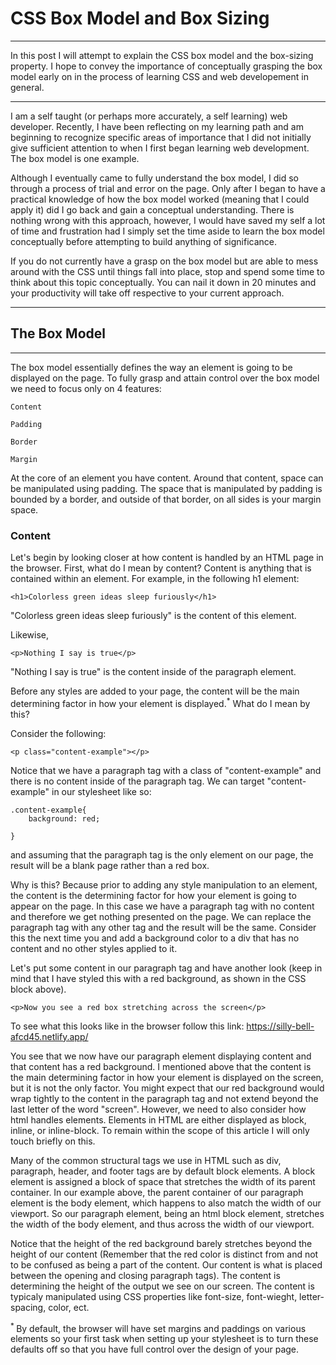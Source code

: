 # CSS Box Model and Box Sizing

***

In this post I will attempt to explain the CSS box model and the box-sizing property. I hope to convey the importance of conceptually grasping the box model early on in the process of learning CSS and web developement in general. 

***

I am a self taught (or perhaps more accurately, a self learning) web developer. Recently, I have been reflecting on my learning path and am beginning to recognize specific areas of importance that I did not initially give sufficient attention to when I first began learning web development. The box model is one example. 

Although I eventually came to fully understand the box model, I did so through a process of trial and error on the page. Only after I began to have a practical knowledge of how the box model worked (meaning that I could apply it) did I go back and gain a conceptual understanding. There is nothing wrong with this approach, however, I would have saved my self a lot of time and frustration had I simply set the time aside to learn the box model conceptually before attempting to build anything of significance. 

If you do not currently have a grasp on the box model but are able to mess around with the CSS until things fall into place, stop and spend some time to think about this topic conceptually. You can nail it down in 20 minutes and your productivity will take off respective to your current approach.

***

## The Box Model

***

The box model essentially defines the way an element is going to be displayed on the page. To fully grasp and attain control over the box model we need to focus only on 4 features: 
    
    Content

    Padding
    
    Border
    
    Margin

At the core of an element you have content. Around that content, space can be manipulated using padding. The space that is manipulated by padding is bounded by a border, and outside of that border, on all sides is your margin space.

### Content

Let's begin by looking closer at how content is handled by an HTML page in the browser. First, what do I mean by content? Content is anything that is contained within an element. For example, in the following h1 element:

```
<h1>Colorless green ideas sleep furiously</h1>
```

"Colorless green ideas sleep furiously" is the content of this element.

Likewise,

```
<p>Nothing I say is true</p>
```

"Nothing I say is true" is the content inside of the paragraph element.

Before any styles are added to your page, the content will be the main determining factor in how your element is displayed.<sup>*</sup> What do I mean by this? 

Consider the following: 

```
<p class="content-example"></p>
```

Notice that we have a paragraph tag with a class of "content-example" and there is no content inside of the paragraph tag. We can target "content-example" in our stylesheet like so:

```
.content-example{
    background: red; 
   
}

```

and assuming that the paragraph tag is the only element on our page, the result will be a blank page rather than a red box. 

Why is this? Because prior to adding any style manipulation to an element, the content is the determining factor for how your element is going to appear on the page. In this case we have a paragraph tag with no content and therefore we get nothing presented on the page. We can replace the paragraph tag with any other tag and the result will be the same. Consider this the next time you and add a background color to a div that has no content and no other styles applied to it. 


Let's put some content in our paragraph tag and have another look (keep in mind that I have styled this with a red background, as shown in the CSS block above).

```
<p>Now you see a red box stretching across the screen</p>
```

To see what this looks like in the browser follow this link:
https://silly-bell-afcd45.netlify.app/


You see that we now have our paragraph element displaying content and that content has a red background. I mentioned above that the content is the main determining factor in how your element is displayed on the screen, but it is not the only factor. You might expect that our red background would wrap tightly to the content in the paragraph tag and not extend beyond the last letter of the word "screen". However, we need to also consider how html handles elements. Elements in HTML are either displayed as block, inline, or inline-block. To remain within the scope of this article I will only touch briefly on this. 

Many of the common structural tags we use in HTML such as div, paragraph, header, and footer tags are by default block elements. A block element is assigned a block of space that stretches the width of its parent container. In our example above, the parent container of our paragraph element is the body element, which happens to also match the width of our viewport. So our paragraph element, being an html block element, stretches the width of the body element, and thus across the width of our viewport. 

Notice that the height of the red background barely stretches beyond the height of our content (Remember that the red color is distinct from and not to be confused as being a part of the content. Our content is what is placed between the opening and closing paragraph tags). The content is determining the height of the output we see on our screen. The content is typicaly manipulated using CSS properties like font-size, font-wieght, letter-spacing, color, ect.





<sup>* </sup> By default, the browser will have set margins and paddings on various elements so your first task when setting up your stylesheet is to turn these defaults off so that you have full control over the design of your page.  

